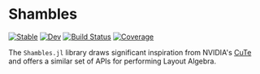 # Shambles

[![Stable](https://img.shields.io/badge/docs-stable-blue.svg)](https://YichengDWu.github.io/Shambles.jl/stable/)
[![Dev](https://img.shields.io/badge/docs-dev-blue.svg)](https://YichengDWu.github.io/Shambles.jl/dev/)
[![Build Status](https://github.com/YichengDWu/Shambles.jl/actions/workflows/CI.yml/badge.svg?branch=main)](https://github.com/YichengDWu/Shambles.jl/actions/workflows/CI.yml?query=branch%3Amain)
[![Coverage](https://codecov.io/gh/YichengDWu/Shambles.jl/branch/main/graph/badge.svg)](https://codecov.io/gh/YichengDWu/Shambles.jl)

The `Shambles.jl` library draws significant inspiration from NVIDIA's [CuTe](https://github.com/NVIDIA/cutlass/blob/main/media/docs/cute/00_quickstart.md) and offers a similar set of APIs for performing Layout Algebra.

